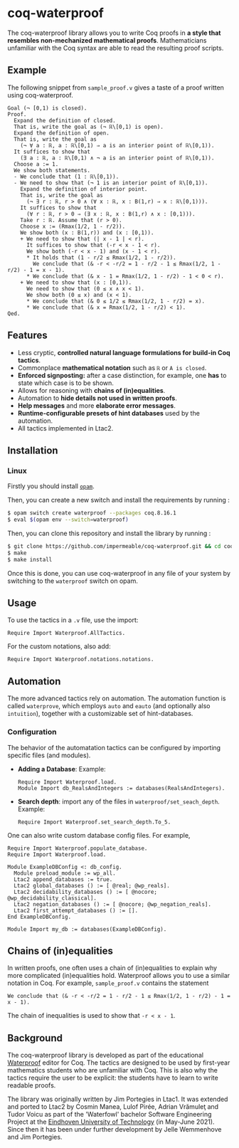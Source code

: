 # coq-waterproof

The coq-waterproof library allows you to write Coq proofs in **a style that resembles non-mechanized mathematical proofs**.
Mathematicians unfamiliar with the Coq syntax are able to read the resulting proof scripts.


## Example
The following snippet from `sample_proof.v` gives a taste of a proof written using coq-waterproof.
```coq
Goal (¬ [0,1) is closed).
Proof.
  Expand the definition of closed.
  That is, write the goal as (¬ ℝ\[0,1) is open).
  Expand the definition of open.
  That is, write the goal as 
    (¬ ∀ a : ℝ, a : ℝ\[0,1) ⇒ a is an interior point of ℝ\[0,1)).
  It suffices to show that
    (∃ a : ℝ, a : ℝ\[0,1) ∧ ¬ a is an interior point of ℝ\[0,1)).
  Choose a := 1.
  We show both statements.
  - We conclude that (1 : ℝ\[0,1)).
  - We need to show that (¬ 1 is an interior point of ℝ\[0,1)).
    Expand the definition of interior point.
    That is, write the goal as
      (¬ ∃ r : ℝ, r > 0 ∧ (∀ x : ℝ, x : B(1,r) ⇒ x : ℝ\[0,1))).
    It suffices to show that
      (∀ r : ℝ, r > 0 ⇒ (∃ x : ℝ, x : B(1,r) ∧ x : [0,1))).
    Take r : ℝ. Assume that (r > 0).
    Choose x := (Rmax(1/2, 1 - r/2)).
    We show both (x : B(1,r)) and (x : [0,1)).
    + We need to show that (| x - 1 | < r).
      It suffices to show that (-r < x - 1 < r).
      We show both (-r < x - 1) and (x - 1 < r).
      * It holds that (1 - r/2 ≤ Rmax(1/2, 1 - r/2)).
        We conclude that (& -r < -r/2 = 1 - r/2 - 1 ≤ Rmax(1/2, 1 - r/2) - 1 = x - 1).
      * We conclude that (& x - 1 = Rmax(1/2, 1 - r/2) - 1 < 0 < r).
    + We need to show that (x : [0,1)).
      We need to show that (0 ≤ x ∧ x < 1).
      We show both (0 ≤ x) and (x < 1).
      * We conclude that (& 0 ≤ 1/2 ≤ Rmax(1/2, 1 - r/2) = x).
      * We conclude that (& x = Rmax(1/2, 1 - r/2) < 1).
Qed.
```

## Features
* Less cryptic, **controlled natural language formulations for build-in Coq tactics**.
* Commonplace **mathematical notation** such as `ℝ` or `A is closed`.
* **Enforced signposting:** after a case distinction, for example, one **has** to state which case is to be shown.
* Allows for reasoning with **chains of (in)equalities**.
* Automation to **hide details not used in written proofs**.
* **Help messages** and more **elaborate error messages**.
* **Runtime-configurable presets of hint databases** used by the automation.
* All tactics implemented in Ltac2.
<!--* **Unit-tests for all tactics**. These are run at compile-time, to ensure a working version is compiled. Unit-tests raise an error if they fail. They are located in the directory `waterproof/test`.-->

## Installation


### Linux

Firstly you should install [`opam`](https://opam.ocaml.org/).

Then, you can create a new switch and install the requirements by running :

```bash
$ opam switch create waterproof --packages coq.8.16.1
$ eval $(opam env --switch=waterproof)
```

Then, you can clone this repository and install the library by running :

```bash
$ git clone https://github.com/impermeable/coq-waterproof.git && cd coq-waterproof
$ make
$ make install
```

Once this is done, you can use coq-waterproof in any file of your system by switching to the `waterproof` switch on opam.

## Usage
To use the tactics in a `.v` file, use the import:
```coq
Require Import Waterproof.AllTactics.
```
For the custom notations, also add:
```coq
Require Import Waterproof.notations.notations.
```

## Automation
The more advanced tactics rely on automation.
The automation function is called `waterprove`, 
which employs `auto` and `eauto` (and optionally also `intuition`), 
together with a customizable set of hint-databases.

### Configuration
The behavior of the automatation tactics can be configured by importing specific files (and modules).

* **Adding a Database**: Example:
    ```coq
    Require Import Waterproof.load.
    Module Import db_RealsAndIntegers := databases(RealsAndIntegers).
    ```
* **Search depth**: import any of the files in `waterproof/set_seach_depth`. Example:
    ```coq
    Require Import Waterproof.set_search_depth.To_5.
    ```
One can also write custom database config files. For example,
```coq
Require Import Waterproof.populate_database.
Require Import Waterproof.load.
    
Module ExampleDBConfig <: db_config.
  Module preload_module := wp_all.
  Ltac2 append_databases := true.
  Ltac2 global_databases () := [ @real; @wp_reals].
  Ltac2 decidability_databases () := [ @nocore; @wp_decidability_classical].
  Ltac2 negation_databases () := [ @nocore; @wp_negation_reals].
  Ltac2 first_attempt_databases () := [].
End ExampleDBConfig.
    
Module Import my_db := databases(ExampleDBConfig).
```
<!--(deprecated)## Rewriting equalities
One can use literal equalities to rewrite goals and hypotheses. This alleviates the need to know the names of build-in Coq lemmas and theorems. The automation features will verify the literal, use it as a temporal lemma to rewrite the target, and remove it again from the proof state.
Example:
```coq
Lemma example: forall x y: nat, x + y + (x + y) = x + y + x + y.
Proof.
    intros x y.
    Rewrite using (forall n m p : nat, n + (m + p) = n + m + p).
    reflexivity.
Qed.
```
Used by tactics:
* `Rewrite using (constr).` (to rewrite to goal)
* `Rewrite using (constr) in (ident).` (to rewrite a hypothesis)
* `Write goal using (constr) as (constr).` (to rewrite a the goal and verify the result is expected)
* `Write goal using (constr) as (constr).` (to rewrite a the goal and verify the result is expected)
* `Write (ident) using (constr) as (constr).` (to rewrite a hypothesis and verify the result is expected)-->

## Chains of (in)equalities
In written proofs, one often uses a chain of (in)equalities to explain why more complicated (in)equalities hold.
Waterproof allows you to use a similar notation in Coq.
For example, `sample_proof.v` contains the statement

```coq
We conclude that (& -r < -r/2 = 1 - r/2 - 1 ≤ Rmax(1/2, 1 - r/2) - 1 = x - 1).
```
The chain of inequalities is used to show that `-r < x - 1`.

## Background
The coq-waterproof library is developed as part of the educational [Waterproof](https://github.com/impermeable/waterproof) editor for Coq.
The tactics are designed to be used by first-year mathematics students who are unfamiliar with Coq. This is also why the tactics require the user to be explicit: the students have to learn to write readable proofs.

The library was originally written by Jim Portegies in Ltac1. It was extended and ported to Ltac2 by Cosmin Manea, Lulof Pirée, Adrian Vrămuleţ and Tudor Voicu as part of the 'Waterfowl' bachelor Software Engineering Project at the [Eindhoven University of Technology](https://www.tue.nl/en/) (in May-June 2021). Since then it has been under further development by Jelle Wemmenhove and Jim Portegies.
